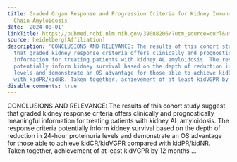 ```yaml
---
title: Graded Organ Response and Progression Criteria for Kidney Immunoglobulin Light
  Chain Amyloidosis
date: '2024-08-01'
linkTitle: https://pubmed.ncbi.nlm.nih.gov/39088206/?utm_source=curl&utm_medium=rss&utm_campaign=pubmed-2&utm_content=1FakS-2QOkCT8HsMOQP1bCRQ4YzyumYOmxmF0moLsQ3dFB1E9V&fc=20220326224207&ff=20240802182554&v=2.18.0.post9+e462414
source: heidelberg[Affiliation]
description: 'CONCLUSIONS AND RELEVANCE: The results of this cohort study suggest
  that graded kidney response criteria offers clinically and prognostically meaningful
  information for treating patients with kidney AL amyloidosis. The response criteria
  potentially inform kidney survival based on the depth of reduction in 24-hour proteinuria
  levels and demonstrate an OS advantage for those able to achieve kidCR/kidVGPR compared
  with kidPR/kidNR. Taken together, achievement of at least kidVGPR by 12 months ...'
disable_comments: true
---
```

CONCLUSIONS AND RELEVANCE: The results of this cohort study suggest that graded kidney response criteria offers clinically and prognostically meaningful information for treating patients with kidney AL amyloidosis. The response criteria potentially inform kidney survival based on the depth of reduction in 24-hour proteinuria levels and demonstrate an OS advantage for those able to achieve kidCR/kidVGPR compared with kidPR/kidNR. Taken together, achievement of at least kidVGPR by 12 months ...